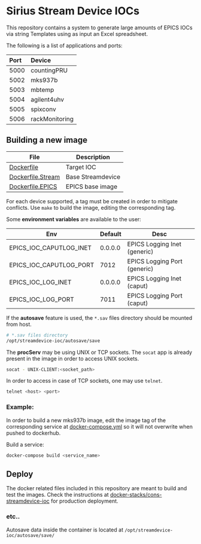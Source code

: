 # Sirius Stream Device IOCs
This repository contains a system to generate large amounts of EPICS IOCs via string Templates using as input an Excel spreadsheet.

The following is a list of applications and ports:

|Port|    Device    |
|:---|:-------------|
|5000|countingPRU   |
|5002|mks937b       |
|5003|mbtemp        |
|5004|agilent4uhv   |
|5005|spixconv      |
|5006|rackMonitoring|

## Building a new image

|                File                   |      Description      |
|---------------------------------------|-----------------------|
|[Dockerfile](Dockerfile)               | Target IOC            |
|[Dockerfile.Stream](Dockerfile.Stream) | Base Streamdevice     |
|[Dockerfile.EPICS](Dockerfile.EPICS)   | EPICS base image      |

For each device supported, a tag must be created in order to mitigate conflicts.
Use `make` to build the image, editing the corresponding tag.

Some **environment variables** are available to the user:

|Env|Default|Desc|
|---|---|---|
|EPICS_IOC_CAPUTLOG_INET|0.0.0.0|EPICS Logging Inet (generic)|
|EPICS_IOC_CAPUTLOG_PORT|7012|EPICS Logging Port (generic)|
|EPICS_IOC_LOG_INET|0.0.0.0|EPICS Logging Inet (caput)|
|EPICS_IOC_LOG_PORT|7011|EPICS Logging Port (caput)|

If the **autosave** feature is used, the `*.sav` files directory should be mounted from host.
```bash
# *.sav files directory
/opt/streamdevice-ioc/autosave/save
```
The **procServ** may be using UNIX or TCP sockets. The `socat` app is already present in the image in order to access UNIX sockets.
```bash
socat - UNIX-CLIENT:<socket_path>
```
In order to access in case of TCP sockets, one may use `telnet`.
```bash
telnet <host> <port>
```

### Example:
In order to build a new mks937b image, edit the image tag of the corresponding service at [docker-compose.yml](./docker-compose.yml) so it will not overwrite when pushed to dockerhub.

Build a service:
```bash
docker-compose build <service_name>
```

## Deploy
The docker related files included in this repository are meant to build and test the images. Check the instructions at [docker-stacks/cons-streamdevice-ioc](https://gitlab.cnpem.br/con/docker-stacks/tree/master/cons-streamdevice-ioc) for production deployment.

### etc..
Autosave data inside the container is located at `/opt/streamdevice-ioc/autosave/save/`
